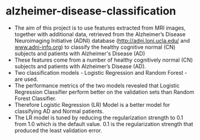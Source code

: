 # alzheimer-disease-classification

- The aim of this project is to use features extracted from MRI images, together with additional data, retrieved from the Alzheimer’s
Disease Neuroimaging Initiative (ADNI) database (http://adni.loni.ucla.edu/ and www.adni-info.org) to classify the healthy cognitive
normal (CN) subjects and patients with Alzheimer's Disease (AD)
- These features come from a number of healthy cognitively normal (CN) subjects and patients with Alzheimer’s Disease (AD).
- Two classification models - Logistic Regression and Random Forest - are used.
- The performance metrics of the two models revealed that Logistic Regression Classifier perform better on the validation sets than
Random Forest Classifier.
- Therefore Logistic Regression (LR) Model is a better model for classifying AD and Normal patients.
- The LR model is tuned by reducing the regularization strength to 0.1 from 1.0 which is the default value. 0.1 is the regularization
strength that produced the least validation error.
